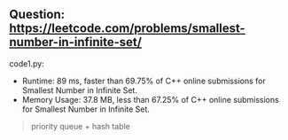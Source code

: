 ## Question: https://leetcode.com/problems/smallest-number-in-infinite-set/

code1.py:
* Runtime: 89 ms, faster than 69.75% of C++ online submissions for Smallest Number in Infinite Set.
* Memory Usage: 37.8 MB, less than 67.25% of C++ online submissions for Smallest Number in Infinite Set.
> priority queue + hash table